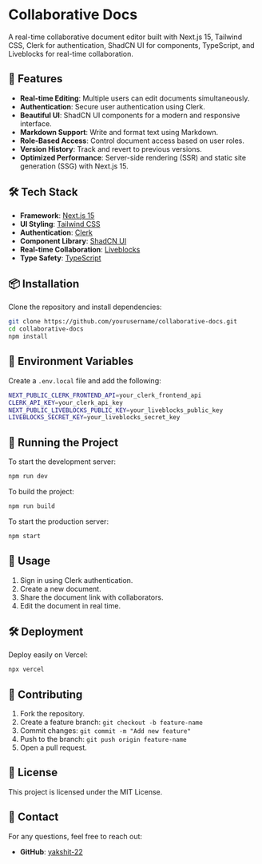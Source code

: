 # Collaborative Docs

A real-time collaborative document editor built with Next.js 15, Tailwind CSS, Clerk for authentication, ShadCN UI for components, TypeScript, and Liveblocks for real-time collaboration.

## 🚀 Features

- **Real-time Editing**: Multiple users can edit documents simultaneously.
- **Authentication**: Secure user authentication using Clerk.
- **Beautiful UI**: ShadCN UI components for a modern and responsive interface.
- **Markdown Support**: Write and format text using Markdown.
- **Role-Based Access**: Control document access based on user roles.
- **Version History**: Track and revert to previous versions.
- **Optimized Performance**: Server-side rendering (SSR) and static site generation (SSG) with Next.js 15.

## 🛠️ Tech Stack

- **Framework**: [Next.js 15](https://nextjs.org/)
- **UI Styling**: [Tailwind CSS](https://tailwindcss.com/)
- **Authentication**: [Clerk](https://clerk.com/)
- **Component Library**: [ShadCN UI](https://ui.shadcn.com/)
- **Real-time Collaboration**: [Liveblocks](https://liveblocks.io/)
- **Type Safety**: [TypeScript](https://www.typescriptlang.org/)

## 📦 Installation

Clone the repository and install dependencies:

```sh
git clone https://github.com/yourusername/collaborative-docs.git
cd collaborative-docs
npm install
```

## 🔑 Environment Variables

Create a `.env.local` file and add the following:

```sh
NEXT_PUBLIC_CLERK_FRONTEND_API=your_clerk_frontend_api
CLERK_API_KEY=your_clerk_api_key
NEXT_PUBLIC_LIVEBLOCKS_PUBLIC_KEY=your_liveblocks_public_key
LIVEBLOCKS_SECRET_KEY=your_liveblocks_secret_key
```

## 🏃 Running the Project

To start the development server:

```sh
npm run dev
```

To build the project:

```sh
npm run build
```

To start the production server:

```sh
npm start
```

## 📖 Usage

1. Sign in using Clerk authentication.
2. Create a new document.
3. Share the document link with collaborators.
4. Edit the document in real time.

## 🛠 Deployment

Deploy easily on Vercel:

```sh
npx vercel
```

## 🤝 Contributing

1. Fork the repository.
2. Create a feature branch: `git checkout -b feature-name`
3. Commit changes: `git commit -m "Add new feature"`
4. Push to the branch: `git push origin feature-name`
5. Open a pull request.

## 📜 License

This project is licensed under the MIT License.

## 📧 Contact

For any questions, feel free to reach out:
- **GitHub**: [yakshit-22](https://github.com/yakshit-22)
